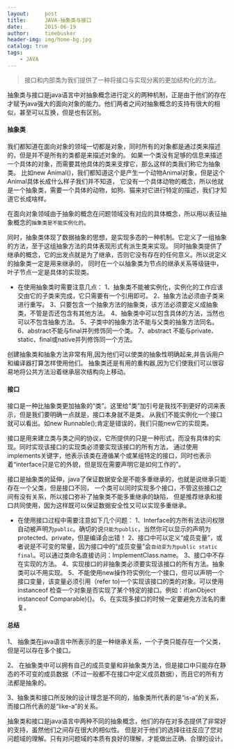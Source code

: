 ```yaml
---
layout:     post
title:      JAVA-抽象类与接口
date:       2015-06-19
author:     timebusker
header-img: img/home-bg.jpg
catalog: true
tags:
    - JAVA
---
```


> 接口和内部类为我们提供了一种将接口与实现分离的更加结构化的方法。

抽象类与接口是java语言中对抽象概念进行定义的两种机制，正是由于他们的存在才赋予java强大的面向对象的能力。他们两者之间对抽象概念的支持有很大的相似，甚至可以互换，但是也有区别。
 
#### 抽象类
我们都知道在面向对象的领域一切都是对象，同时所有的对象都是通过类来描述的，但是并不是所有的类都是来描述对象的。
如果一个类没有足够的信息来描述一个具体的对象，而需要其他具体的类来支撑它，那么这样的类我们称它为抽象类。
比如new Animal()，我们都知道这个是产生一个动物Animal对象，但是这个Animal具体长成什么样子我们并不知道，
它没有一个具体动物的概念，所以他就是一个抽象类，需要一个具体的动物，如狗、猫来对它进行特定的描述，我们才知道它长成啥样。 

在面向对象领域由于抽象的概念在问题领域没有对应的具体概念，所以用以表征抽象概念的`抽象类是不能实例化的`。

同时，抽象类体现了数据抽象的思想，是实现多态的一种机制。它定义了一组抽象的方法，至于这组抽象方法的具体表现形式有派生类来实现。
同时抽象类提供了继承的概念，它的出发点就是为了继承，否则它没有存在的任何意义。所以说定义的抽象类一定是用来继承的，
同时在一个以抽象类为节点的继承关系等级链中，叶子节点一定是具体的实现类。

-  在使用抽象类时需要注意几点：
    1、抽象类不能被实例化，实例化的工作应该交由它的子类来完成，它只需要有一个引用即可。
    2、抽象方法必须由子类来进行重写。
    3、只要包含一个抽象方法的抽象类，该方法必须要定义成抽象类，不管是否还包含有其他方法。
    4、抽象类中可以包含具体的方法，当然也可以不包含抽象方法。
    5、子类中的抽象方法不能与父类的抽象方法同名。
    6、abstract不能与final并列修饰同一个类。
    7、abstract 不能与private、static、final或native并列修饰同一个方法。

创建抽象类和抽象方法非常有用,因为他们可以使类的抽象性明确起来,并告诉用户和编译器打算怎样使用他们。
抽象类还是有用的重构器,因为它们使我们可以很容易地将公共方法沿着继承层次结构向上移动。

#### 接口
接口是一种比抽象类更加抽象的“类”。这里给“类”加引号是我找不到更好的词来表示，但是我们要明确一点就是，接口本身就不是类，
从我们不能实例化一个接口就可以看出。如new Runnable();肯定是错误的，我们只能new它的实现类。

接口是用来建立类与类之间的协议，它所提供的只是一种形式，而没有具体的实现。同时实现该接口的实现类必须要实现该接口的所有方法，
通过使用implements关键字，他表示该类在遵循某个或某组特定的接口，同时也表示着“interface只是它的外貌，但是现在需要声明它是如何工作的”。

接口是抽象类的延伸，java了保证数据安全是不能多重继承的，也就是说继承只能存在一个父类，但是接口不同，
一个类可以同时实现多个接口，不管这些接口之间有没有关系，所以接口弥补了抽象类不能多重继承的缺陷，
但是推荐继承和接口共同使用，因为这样既可以保证数据安全性又可以实现多重继承。

- 在使用接口过程中需要注意如下几个问题：
    1、Interface的方所有法访问权限自动被声明为`public`。确切的说`只能为public`，当然你可以显示的声明为protected、private，但是编译会出错！
    2、接口中可以定义“成员变量”，或者说是不可变的常量，因为接口中的“成员变量”会`自动变为为public static final`。可以通过类命名直接访问：ImplementClass.name。
    3、接口中不存在实现的方法。
    4、实现接口的非抽象类必须要实现该接口的所有方法。抽象类可以不用实现。
    5、不能使用new操作符实例化一个接口，但可以声明一个接口变量，该变量必须引用（refer to)一个实现该接口的类的对象。可以使用 instanceof 检查一个对象是否实现了某个特定的接口。例如：if(anObject instanceof Comparable){}。
    6、在实现多接口的时候一定要避免方法名的重复。


	
#### 总结
1、 抽象类在java语言中所表示的是一种继承关系，一个子类只能存在一个父类，但是可以存在多个接口。

2、 在抽象类中可以拥有自己的成员变量和非抽象类方法，但是接口中只能存在静态的不可变的成员数据（不过一般都不在接口中定义成员数据），而且它的所有方法都是抽象的。

3、抽象类和接口所反映的设计理念是不同的，抽象类所代表的是“is-a”的关系，而接口所代表的是“like-a”的关系。

抽象类和接口是java语言中两种不同的抽象概念，他们的存在对多态提供了非常好的支持，虽然他们之间存在很大的相似性。
但是对于他们的选择往往反应了您对问题域的理解。只有对问题域的本质有良好的理解，才能做出正确、合理的设计。



















